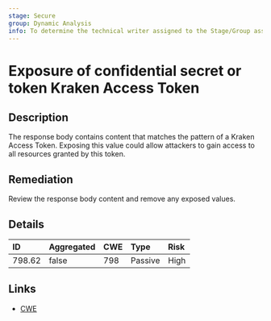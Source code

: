 ```yaml
---
stage: Secure
group: Dynamic Analysis
info: To determine the technical writer assigned to the Stage/Group associated with this page, see https://about.gitlab.com/handbook/engineering/ux/technical-writing/#assignments
---
```


# Exposure of confidential secret or token Kraken Access Token

## Description

The response body contains content that matches the pattern of a Kraken Access Token.
Exposing this value could allow attackers to gain access to all resources granted by this token.

## Remediation

Review the response body content and remove any exposed values.

## Details

| ID | Aggregated | CWE | Type | Risk |
|:---|:--------|:--------|:--------|:--------|
| 798.62 | false | 798 | Passive | High |

## Links

- [CWE](https://cwe.mitre.org/data/definitions/798.html)
